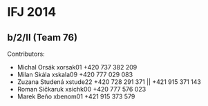 IFJ 2014
==============
b/2/II (Team 76)
--------------
Contributors:
* Michal Orsák xorsak01 +420 737 382 209   
* Milan Skála xskala09 +420 777 029 083   
* Zuzana Studená xstude22 +420 728 291 371 || +421 915 371 143   
* Roman Sičkaruk xsichk00 +420 777 576 023   
* Marek Beňo xbenom01 +421 915 373 579  
